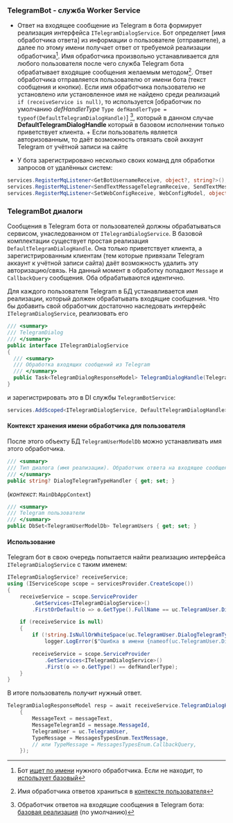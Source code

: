 ### TelegramBot - служба Worker Service

- Ответ на входящее сообщение из Telegram в бота формирует реализация интерфейса `ITelegramDialogService`.
Бот определяет [имя обработчика ответа] из информации о пользователе (отправителе), а далее по этому имени получает ответ от требуемой реализации обработчика[^1].
Имя обработчика произвольно устанавливается для любого пользователя после чего служба Telegram бота обрабатывает входящие сообщения желаемым методом[^2].
Ответ обработчика отправляется пользователю от имени бота (текст сообщения и кнопки). Если имя обработчика пользователю не установлено или установленное имя не найдено среди реализаций `if (receiveService is null)`, то используется [обработчик по умолчанию *defHandlerType* `Type defHandlerType = typeof(DefaultTelegramDialogHandle)`] [^3], который в данном случае __DefaultTelegramDialogHandle__ который в базовом исполнении только приветствует клиента. + Если пользователь является авторизованным, то даёт возможность отвязать свой аккаунт Telegram от учётной записи на сайте

- У бота зарегистрировано несколько своих команд для обработки запросов от удалённых систем:
```c#
services.RegisterMqListener<GetBotUsernameReceive, object?, string?>(); // возвращает имя бота
services.RegisterMqListener<SendTextMessageTelegramReceive, SendTextMessageTelegramBotModel, int?>(); // отправка сообщения в Telegram
services.RegisterMqListener<SetWebConfigReceive, WebConfigModel, object?>(); // установка настроек web сервиса
```

### TelegramBot диалоги

Сообщения в Telegram бота от пользователей должны обрабатываться сервисом, унаследованном от `ITelegramDialogService`.
В базовой комплектации существует простая реализация `DefaultTelegramDialogHandle`. Она только приветствует клиента, а зарегистрированным клиентам (тем которые привязали Telegram аккаунт к учётной записи сайта) даёт возможность удалить эту авторизацию/связь.
На данный момент в обработку попадают `Message` и `CallbackQuery` сообщения. Оба обрабатываются идентично.

Для каждого пользователя Telegram в БД устанавливается имя реализации, который должен обрабатывать входящие сообщения.
Что бы добавить свой обработчик достаточно наследовать интерфейс `ITelegramDialogService`,  реализовать его
```C#
/// <summary>
/// TelegramDialog
/// </summary>
public interface ITelegramDialogService
{
  /// <summary>
  /// Обработка входящих сообщений из Telegram
  /// </summary>
  public Task<TelegramDialogResponseModel> TelegramDialogHandle(TelegramDialogRequestModel tgDialog);
}
```
и зарегистрировать это в DI службы `TelegramBotService`:
```c#
services.AddScoped<ITelegramDialogService, DefaultTelegramDialogHandle>();
```

#### Контекст хранения имени обработчика для пользователя
После этого объекту БД `TelegramUserModelDb` можно устанавливать имя этого обработчика.
```c#
/// <summary>
/// Тип диалога (имя реализации). Обработчик ответа на входящее сообщение Telegram
/// </summary>
public string? DialogTelegramTypeHandler { get; set; }
```
(*контекст*: `MainDbAppContext`)
```c#
/// <summary>
/// Telegram пользователи
/// </summary>
public DbSet<TelegramUserModelDb> TelegramUsers { get; set; }
```

#### Использование
Telegram бот в свою очередь попытается найти реализацию интерфейса `ITelegramDialogService` с таким именем:
```c#
ITelegramDialogService? receiveService;
using (IServiceScope scope = servicesProvider.CreateScope())
{
    receiveService = scope.ServiceProvider
        .GetServices<ITelegramDialogService>()
        .FirstOrDefault(o => o.GetType().FullName == uc.TelegramUser.DialogTelegramTypeHandler);

    if (receiveService is null)
    {
        if (!string.IsNullOrWhiteSpace(uc.TelegramUser.DialogTelegramTypeHandler))
            logger.LogError($"Ошибка в имени {nameof(uc.TelegramUser.DialogTelegramTypeHandler)}: {uc.TelegramUser.DialogTelegramTypeHandler}. error {{DCAA97B4-1AC6-45F4-84C1-48DF5464E55E}}");

        receiveService = scope.ServiceProvider
            .GetServices<ITelegramDialogService>()
            .First(o => o.GetType() == defHandlerType);
    }
}
```
В итоге пользователь получит нужный ответ.
```c#
TelegramDialogResponseModel resp = await receiveService.TelegramDialogHandle(new TelegramDialogRequestModel()
    {
        MessageText = messageText,
        MessageTelegramId = message.MessageId,
        TelegramUser = uc.TelegramUser,
        TypeMessage = MessagesTypesEnum.TextMessage,
        // или TypeMessage = MessagesTypesEnum.CallbackQuery,
    });
```

[^1]: Бот [ищет по имени](https://github.com/badhitman/DesignerApp/blob/main/TelegramBotService/Services/UpdateHandler.cs#L155) нужного обработчика. Если не находит, то [использует базовый](https://github.com/badhitman/DesignerApp/blob/main/TelegramBotService/Services/UpdateHandler.cs#L159)

[^2]: Имя обработчика ответов храниться в [контексте пользователя](https://github.com/badhitman/DesignerApp/blob/main/SharedLib/Models/TelegramUserBaseModelDb.cs#L45)

[^3]: Обработчик ответов на входящие сообщения в Telegram бота: [базовая реализация](https://github.com/badhitman/DesignerApp/blob/main/TelegramBotService/Services/DefaultTelegramDialogHandle.cs) (по умолчанию)
